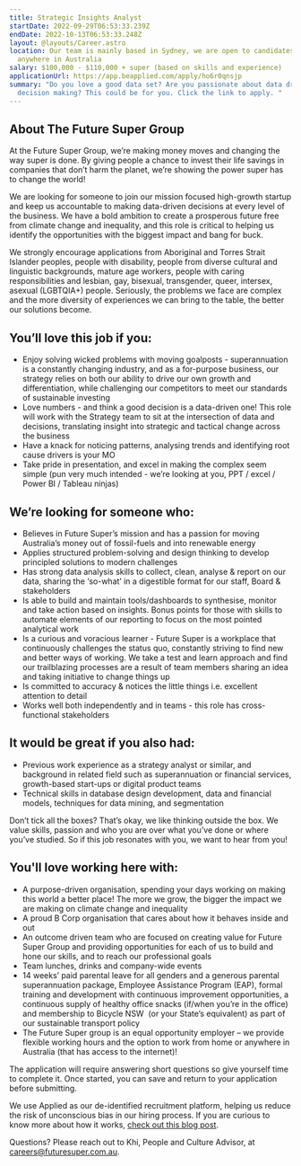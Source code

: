 ```yaml
---
title: Strategic Insights Analyst
startDate: 2022-09-29T06:53:33.239Z
endDate: 2022-10-13T06:53:33.248Z
layout: @layouts/Career.astro
location: Our team is mainly based in Sydney, we are open to candidates from
  anywhere in Australia
salary: $100,000 - $110,000 + super (based on skills and experience)
applicationUrl: https://app.beapplied.com/apply/ho6r0qnsjp
summary: "Do you love a good data set? Are you passionate about data driven
  decision making? This could be for you. Click the link to apply. "
---
```


## About The Future Super Group

At the Future Super Group, we’re making money moves and changing the way super is done. By giving people a chance to invest their life savings in companies that don’t harm the planet, we’re showing the power super has to change the world!

We are looking for someone to join our mission focused high-growth startup and keep us accountable to making data-driven decisions at every level of the business. We have a bold ambition to create a prosperous future free from climate change and inequality, and this role is critical to helping us identify the opportunities with the biggest impact and bang for buck.

We strongly encourage applications from Aboriginal and Torres Strait Islander peoples, people with disability, people from diverse cultural and linguistic backgrounds, mature age workers, people with caring responsibilities and lesbian, gay, bisexual, transgender, queer, intersex, asexual (LGBTQIA+) people. Seriously, the problems we face are complex and the more diversity of experiences we can bring to the table, the better our solutions become.

## You’ll love this job if you:

- Enjoy solving wicked problems with moving goalposts - superannuation is a constantly changing industry, and as a for-purpose business, our strategy relies on both our ability to drive our own growth and differentiation, while challenging our competitors to meet our standards of sustainable investing
- Love numbers - and think a good decision is a data-driven one! This role will work with the Strategy team to sit at the intersection of data and decisions, translating insight into strategic and tactical change across the business
- Have a knack for noticing patterns, analysing trends and identifying root cause drivers is your MO
- Take pride in presentation, and excel in making the complex seem simple (pun very much intended - we’re looking at you, PPT / excel / Power BI / Tableau ninjas)

## We’re looking for someone who:

- Believes in Future Super’s mission and has a passion for moving Australia’s money out of fossil-fuels and into renewable energy
- Applies structured problem-solving and design thinking to develop principled solutions to modern challenges
- Has strong data analysis skills to collect, clean, analyse & report on our data, sharing the ‘so-what’ in a digestible format for our staff, Board & stakeholders
- Is able to build and maintain tools/dashboards to synthesise, monitor and take action based on insights. Bonus points for those with skills to automate elements of our reporting to focus on the most pointed analytical work
- Is a curious and voracious learner - Future Super is a workplace that continuously challenges the status quo, constantly striving to find new and better ways of working. We take a test and learn approach and find our trailblazing processes are a result of team members sharing an idea and taking initiative to change things up
- Is committed to accuracy & notices the little things i.e. excellent attention to detail
- Works well both independently and in teams - this role has cross-functional stakeholders

## It would be great if you also had:

- Previous work experience as a strategy analyst or similar, and background in related field such as superannuation or financial services, growth-based start-ups or digital product teams
- Technical skills in database design development, data and financial models, techniques for data mining, and segmentation

Don’t tick all the boxes? That’s okay, we like thinking outside the box. We value skills, passion and who you are over what you’ve done or where you’ve studied. So if this job resonates with you, we want to hear from you!

## You'll love working here with:

- A purpose-driven organisation, spending your days working on making this world a better place! The more we grow, the bigger the impact we are making on climate change and inequality
- A proud B Corp organisation that cares about how it behaves inside and out
- An outcome driven team who are focused on creating value for Future Super Group and providing opportunities for each of us to build and hone our skills, and to reach our professional goals
- Team lunches, drinks and company-wide events
- 14 weeks’ paid parental leave for all genders and a generous parental superannuation package, Employee Assistance Program (EAP), formal training and development with continuous improvement opportunities, a continuous supply of healthy office snacks (if/when you’re in the office) and membership to Bicycle NSW  (or your State’s equivalent) as part of our sustainable transport policy
- The Future Super group is an equal opportunity employer – we provide flexible working hours and the option to work from home or anywhere in Australia (that has access to the internet)!

The application will require answering short questions so give yourself time to complete it. Once started, you can save and return to your application before submitting.

We use Applied as our de-identified recruitment platform, helping us reduce the risk of unconscious bias in our hiring process. If you are curious to know more about how it works, [check out this blog post](https://www.linkedin.com/pulse/how-de-identified-recruitment-improving-diversity-our-veronica/?trackingId=0MnwcX%2BBRQSOTl0oogaIbA%3D%3D).

Questions? Please reach out to Khi, People and Culture Advisor, at careers@futuresuper.com.au.
